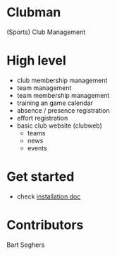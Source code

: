 Clubman
=======

(Sports) Club Management

High level
==========

- club membership management
- team management
- team membership management
- training an game calendar
- absence / presence registration
- effort registration
- basic club website (clubweb)
  - teams
  - news
  - events

Get started
===========

- check [installation doc](INSTALLATION.md)

Contributors
============

Bart Seghers
